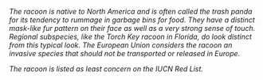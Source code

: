 *The racoon is native to North America and is often called the trash panda for its tendency to rummage in garbage bins for food. They have a distinct mask-like fur pattern on their face as well as a very strong sense of touch. Regional subspecies, like the Torch Key racoon in Florida, do look distinct from this typical look. The European Union considers the racoon an invasive species that should not be transported or released in Europe.*

*The racoon is listed as least concern on the IUCN Red List.*
